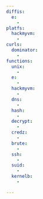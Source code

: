 ```yaml
---
diffis:
  e:
    -
platfs:
  hackmyvm:
    -
curls:
  dominator:
    -
functions:
  unix:
    -
  e:
    -
  hackmyvm:
    -
  dns:
    -
  hash:
    -
  decrypt:
    -
  credz:
    -
  brute:
    -
  ssh:
    -
  suid:
    -
  kernelb:
    -

---
```

